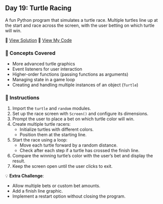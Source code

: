## Day 19: Turtle Racing  
A fun Python program that simulates a turtle race. Multiple turtles line up at the start and race across the screen, with the user betting on which turtle will win.

📄 [View Solution](solution.py) 📄 [View My Code](d19.py)  

### 🧠 Concepts Covered
- More advanced turtle graphics  
- Event listeners for user interaction  
- Higher-order functions (passing functions as arguments)  
- Managing state in a game loop  
- Creating and handling multiple instances of an object (`Turtle`)  

### 📝 Instructions
1. Import the `turtle` and `random` modules.  
2. Set up the race screen with `Screen()` and configure its dimensions.  
3. Prompt the user to place a bet on which turtle color will win.  
4. Create multiple turtle racers:  
   - Initialize turtles with different colors.  
   - Position them at the starting line.  
5. Start the race using a loop:  
   - Move each turtle forward by a random distance.  
   - Check after each step if a turtle has crossed the finish line.  
6. Compare the winning turtle’s color with the user’s bet and display the result.  
7. Keep the screen open until the user clicks to exit.  

💡 **Extra Challenge**:
- Allow multiple bets or custom bet amounts.  
- Add a finish line graphic.  
- Implement a restart option without closing the program.  

